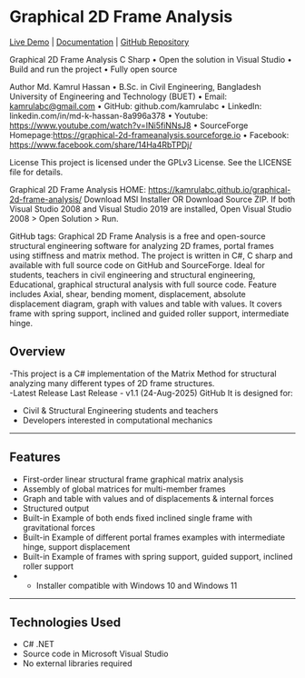 # Graphical 2D Frame Analysis

[Live Demo](https://kamrulabc.github.io/graphical-2d-frame-analysis/) | [Documentation](documentation.html) | [GitHub Repository](https://github.com/kamrulabc/graphical-2d-frame-analysis)


Graphical 2D Frame Analysis C Sharp
•	Open the solution in Visual Studio
•	Build and run the project
•	Fully open source



Author
Md. Kamrul Hassan
•	B.Sc. in Civil Engineering, Bangladesh University of Engineering and Technology (BUET)
•	Email: kamrulabc@gmail.com
•	GitHub: github.com/kamrulabc
•	LinkedIn: linkedin.com/in/md-k-hassan-8a996a378
• Youtube:  https://www.youtube.com/watch?v=INi5fiNNsJ8
• SourceForge Homepage:https://graphical-2d-frameanalysis.sourceforge.io
• Facebook: https://www.facebook.com/share/14Ha4RbTPDj/


License
This project is licensed under the GPLv3 License. See the LICENSE file for details.

Graphical 2D Frame Analysis HOME:
https://kamrulabc.github.io/graphical-2d-frame-analysis/
Download MSI Installer OR Download Source ZIP. If both Visual Studio 2008 and Visual Studio 2019 are installed, Open Visual Studio 2008 > Open Solution > Run.


GitHub tags: Graphical 2D Frame Analysis is a free and open-source structural engineering software for analyzing 2D frames, portal frames using stiffness and matrix method. The project is written in C#, C sharp and available with full source code on GitHub and SourceForge. Ideal for students, teachers in civil engineering and structural engineering, Educational, graphical structural analysis with full source code. Feature includes Axial, shear, bending moment, displacement, absolute displacement diagram, graph with values and table with values. It covers frame with spring support, inclined and guided roller support, intermediate hinge.


## Overview
-This project is a C# implementation of the Matrix Method for structural analyzing many different types of 2D frame structures.  
-Latest Release
Last Release - v1.1 (24-Aug-2025) GitHub
It is designed for:
- Civil & Structural Engineering students and teachers  
 - Developers interested in computational mechanics  

---

## Features
-  First-order linear structural frame graphical matrix analysis  
-  Assembly of global matrices for multi-member frames  
-  Graph and table with values and of displacements & internal forces  
-  Structured output 
-  Built-in Example of both ends fixed inclined single frame with gravitational forces
-  Built-in Example of different portal frames examples with intermediate hinge, support displacement
-  Built-in Example of frames with spring support, guided support, inclined roller support
- - Installer compatible with Windows 10 and Windows 11
  

---

## Technologies Used
- C# .NET 
- Source code in Microsoft Visual Studio 
- No external libraries required


